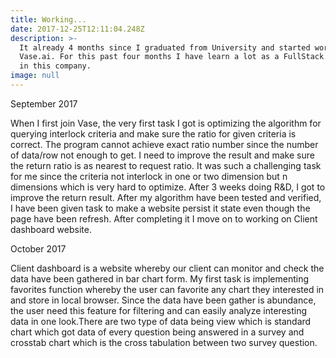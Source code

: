 ```yaml
---
title: Working...
date: 2017-12-25T12:11:04.248Z
description: >-
  It already 4 months since I graduated from University and started working in
  Vase.ai. For this past four months I have learn a lot as a FullStack Developer
  in this company.
image: null
---
```

September 2017

When I first join Vase, the very first task I got is optimizing the algorithm for querying interlock criteria and make sure the ratio for given criteria is correct. The program cannot achieve exact ratio number since the number of data/row not enough to get. I need to improve the result and make sure the return ratio is as nearest to request ratio. It was such a challenging task for me since the criteria not interlock in one or two dimension but n dimensions which is very hard to optimize. After 3 weeks doing R&D, I got to improve the return result. After my algorithm have been tested and verified, I have been given task to make a website persist it state even though the page have been refresh. After completing it I move on to working on Client dashboard website.

October 2017

Client dashboard is a website whereby our client can monitor and check the data have been gathered in bar chart form. My first task is implementing favorites function whereby the user can favorite any chart they interested in and store in local browser. Since the data have been gather is abundance, the user need this feature for filtering and can easily analyze interesting data in one look.There are two type of data being view which is standard chart which got data of every question being answered in a survey and crosstab chart which is the cross tabulation between two survey question. 
